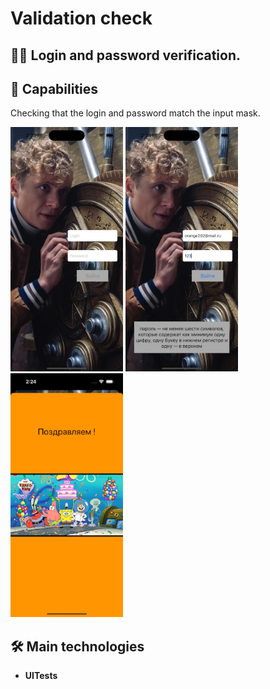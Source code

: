 # Validation check

## 💂🏻 Login and password verification. 

## 🚀 Capabilities
<p>Checking that the login and password match the input mask.</p>

<p>
 <img style="width: 180px;" src="https://github.com/NovikovaOlga/LoginPassword/blob/main/screens/screen1.png">
 <img style="width: 180px;" src="https://github.com/NovikovaOlga/LoginPassword/blob/main/screens/screen2.png">
 <img style="width: 180px;" src="https://github.com/NovikovaOlga/LoginPassword/blob/main/screens/screen3.png">
<p>

## 🛠️ Main technologies
 - **UITests**
